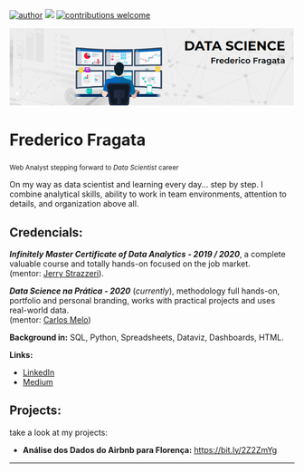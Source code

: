 [![author](https://img.shields.io/badge/author-fredtaranto-red.svg)](https://www.linkedin.com/in/fredericofragata) [![](https://img.shields.io/badge/python-3.7+-blue.svg)](https://www.python.org/downloads/release/python-365/) [![contributions welcome](https://img.shields.io/badge/contributions-welcome-brightgreen.svg?style=flat)](https://github.com/fredtaranto/data_science/issues)

<p align="center">
  <img src="banner_bio.png" >
</p>

# Frederico Fragata
<sub>Web Analyst stepping forward to *Data Scientist* career</sub>

On my way as data scientist and learning every day... step by step. I combine analytical skills, ability to work in team environments, attention to details, and organization above all.

## Credencials:
***Infinitely Master Certificate of Data Analytics - 2019 / 2020***, a complete valuable course and totally hands-on focused on the job market. <br>(mentor: [Jerry Strazzeri](https://www.linkedin.com/in/jerrystrazzeri/)).

***Data Science na Prática - 2020*** (*currently*), methodology full hands-on, portfolio and personal branding, works with practical projects and uses real-world data. <br>(mentor: [Carlos Melo](https://github.com/carlosfab))

**Background in:** SQL, Python, <!--Statistical inference, -->Spreadsheets, Dataviz, Dashboards, HTML.

**Links:**
* [LinkedIn](https://www.linkedin.com/in/fredericofragata)
* [Medium](https://medium.com/@fredtaranto)


## Projects:
take a look at my projects:

* **Análise dos Dados do Airbnb para Florença:** https://bit.ly/2Z2ZmYg


<!--
* **Como usar o Histograma para Data Science:** https://bit.ly/2L2cMwy  -->


---



